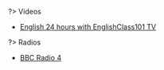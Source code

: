 
?> Videos

- [English 24 hours with EnglishClass101 TV](https://www.youtube.com/watch?v=ryiwjCJgNWU)

?> Radios

- [BBC Radio 4](https://www.bbc.co.uk/radio4)
